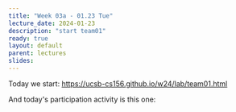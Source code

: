 ```yaml
---
title: "Week 03a - 01.23 Tue"
lecture_date: 2024-01-23
description: "start team01"
ready: true
layout: default
parent: lectures
slides:
---
```


Today we start: <https://ucsb-cs156.github.io/w24/lab/team01.html>

And today's participation activity is this one:



